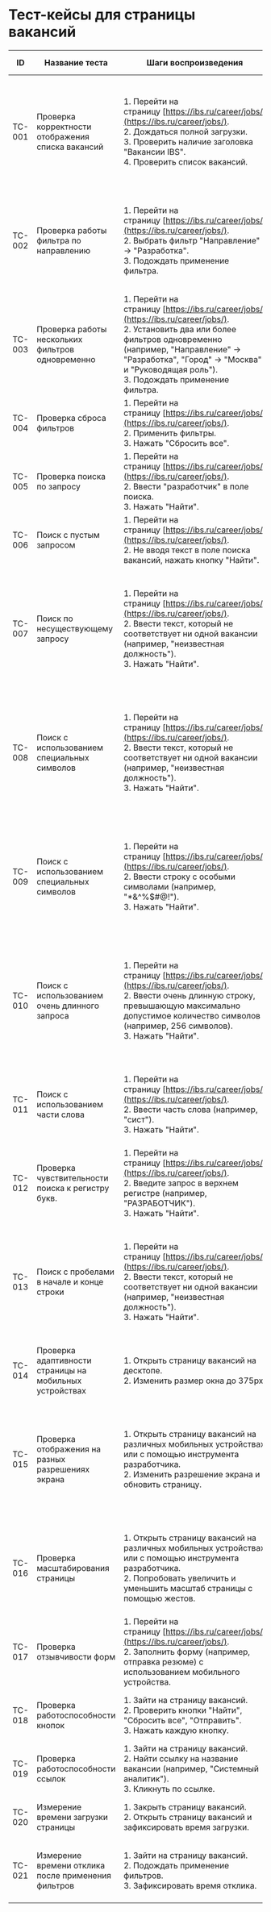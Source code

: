 # Тест-кейсы для страницы вакансий

| ID | Название теста | Шаги воспроизведения | Ожидаемый результат|
| --- | --- | ---| --- |
| TC-001 | Проверка корректности отображения списка вакансий | 1. Перейти на страницу [https://ibs.ru/career/jobs/](https://ibs.ru/career/jobs/).  <br> 2. Дождаться полной загрузки. <br> 3. Проверить наличие заголовка "Вакансии IBS". <br> 4. Проверить список вакансий. | Заголовок "Вакансии IBS" отображается. Список вакансий содержит по три элемента на каждое направление, каждый с необходимыми данными. |
| TC-002 | Проверка работы фильтра по направлению | 1. Перейти на страницу [https://ibs.ru/career/jobs/](https://ibs.ru/career/jobs/). <br> 2. Выбрать фильтр "Направление" -> "Разработка". <br> 3. Подождать применение фильтра. | Отображаются только вакансии с направлением "Разработка". Количество "Всего" совпадает с количеством, указанным при выборе фильтра.|
| TC-003 | Проверка работы нескольких фильтров одновременно | 1. Перейти на страницу [https://ibs.ru/career/jobs/](https://ibs.ru/career/jobs/). <br> 2. Установить два или более фильтров одновременно (например, "Направление" -> "Разработка", "Город" -> "Москва" и "Руководящая роль"). <br> 3. Подождать применение фильтра. | Отображаются только вакансии только те вакансии, которые соответствуют всем выбранным фильтрам.|
| TC-004 | Проверка сброса фильтров | 1. Перейти на страницу [https://ibs.ru/career/jobs/](https://ibs.ru/career/jobs/). <br> 2. Применить фильтры. <br> 3. Нажать "Сбросить все". | Все вакансии снова отображаются на странице. |
| TC-005 | Проверка поиска по запросу | 1. Перейти на страницу [https://ibs.ru/career/jobs/](https://ibs.ru/career/jobs/). <br> 2. Ввести "разработчик" в поле поиска. <br> 3. Нажать "Найти". | Отображаются только вакансии, содержащие слово "разработчик". |
| TC-006 | Поиск с пустым запросом | 1. Перейти на страницу [https://ibs.ru/career/jobs/](https://ibs.ru/career/jobs/). <br> 2. Не вводя текст в поле поиска вакансий, нажать кнопку "Найти". | Отображается весь список вакансий. |
| TC-007 | Поиск по несуществующему запросу | 1. Перейти на страницу [https://ibs.ru/career/jobs/](https://ibs.ru/career/jobs/). <br> 2. Ввести текст, который не соответствует ни одной вакансии (например, "неизвестная должность"). <br> 3. Нажать "Найти". | Появляется сообщение "Не нашли, что искали? Если Вы не нашли подходящую вакансию в списке, отправьте нам ваше резюме", и список вакансий пустой. |
| TC-008 | Поиск с использованием специальных символов | 1. Перейти на страницу [https://ibs.ru/career/jobs/](https://ibs.ru/career/jobs/). <br> 2. Ввести текст, который не соответствует ни одной вакансии (например, "неизвестная должность"). <br> 3. Нажать "Найти". | Появляется сообщение "Не нашли, что искали? Если Вы не нашли подходящую вакансию в списке, отправьте нам ваше резюме", и список вакансий пустой. |
| TC-009 | Поиск с использованием специальных символов | 1. Перейти на страницу [https://ibs.ru/career/jobs/](https://ibs.ru/career/jobs/). <br> 2. Ввести строку с особыми символами (например, "*&^%$#@!"). <br> 3. Нажать "Найти". | Появляется сообщение "Не нашли, что искали? Если Вы не нашли подходящую вакансию в списке, отправьте нам ваше резюме", и список вакансий пустой. |
| TC-010 | Поиск с использованием очень длинного запроса | 1. Перейти на страницу [https://ibs.ru/career/jobs/](https://ibs.ru/career/jobs/). <br> 2. Ввести очень длинную строку, превышающую максимально допустимое количество символов (например, 256 символов). <br> 3. Нажать "Найти". | Появляется сообщение "Не нашли, что искали? Если Вы не нашли подходящую вакансию в списке, отправьте нам ваше резюме", и список вакансий пустой. |
| TC-011 | Поиск с использованием части слова | 1. Перейти на страницу [https://ibs.ru/career/jobs/](https://ibs.ru/career/jobs/). <br> 2. Ввести часть слова (например, "сист"). <br> 3. Нажать "Найти". | Отображаются только вакансии, содержащие "сист" (например, "системный аналитик", "ассистент").
| TC-012 | Проверка чувствительности поиска к регистру букв. | 1. Перейти на страницу [https://ibs.ru/career/jobs/](https://ibs.ru/career/jobs/). <br> 2. Введите запрос в верхнем регистре (например, "РАЗРАБОТЧИК"). <br> 3. Нажать "Найти". | Отображаются только вакансии, содержащие слово "разработчик". |
| TC-013 | Поиск с пробелами в начале и конце строки | 1. Перейти на страницу [https://ibs.ru/career/jobs/](https://ibs.ru/career/jobs/). <br> 2. Ввести текст, который не соответствует ни одной вакансии (например, "неизвестная должность"). <br> 3. Нажать "Найти". | Появляется сообщение "Не нашли, что искали? Если Вы не нашли подходящую вакансию в списке, отправьте нам ваше резюме", и список вакансий пустой. |
| TC-014 | Проверка адаптивности страницы на мобильных устройствах | 1. Открыть страницу вакансий на десктопе. <br> 2. Изменить размер окна до 375px. | Элементы отображаются корректно без горизонтальной прокрутки. |
| TC-015 | Проверка отображения на разных разрешениях экрана | 1. Открыть страницу вакансий на различных мобильных устройствах или с помощью инструмента разработчика. <br> 2. Изменить разрешение экрана и обновить страницу. | Элементы интерфейса, такие как навигация, вакансии, кнопки и текст, корректно отображаются, не выходя за границы экрана и поддерживая читабельность. |
| TC-016 | Проверка масштабирования страницы | 1. Открыть страницу вакансий на различных мобильных устройствах или с помощью инструмента разработчика. <br> 2. Попробовать увеличить и уменьшить масштаб страницы с помощью жестов. | Увеличение и уменьшение масштаба работает корректно, и элементы интерфейса остаются читабельными. |
| TC-017 | Проверка отзывчивости форм | 1. Перейти на страницу [https://ibs.ru/career/jobs/](https://ibs.ru/career/jobs/). <br> 2. Заполнить форму (например, отправка резюме) с использованием мобильного устройства. | Все поля формы доступны, ввод данных удобен, а кнопка "Отправить" работает корректно.|
| TC-018 | Проверка работоспособности кнопок | 1. Зайти на страницу вакансий. <br> 2. Проверить кнопки "Найти", "Сбросить все", "Отправить". <br> 3. Нажать каждую кнопку. | Каждая кнопка выполняет соответствующее действие корректно.                                                         |
| TC-019 | Проверка работоспособности ссылок | 1. Зайти на страницу вакансий. <br> 2. Найти ссылку на название вакансии (например, "Системный аналитик"). <br> 3. Кликнуть по ссылке. | Переход на страницу с подробной информацией о вакансии. |
| TC-020 | Измерение времени загрузки страницы | 1. Закрыть страницу вакансий. <br> 2. Открыть страницу вакансий и зафиксировать время загрузки.| Время загрузки страницы составляет менее 3 секунд.                                                                  |
| TC-021 | Измерение времени отклика после применения фильтров | 1. Зайти на страницу вакансий. <br> 2. Подождать применение фильтров. <br> 3. Зафиксировать время отклика. | Время отклика после применения фильтров не превышает 2 секунд.                                                      |
